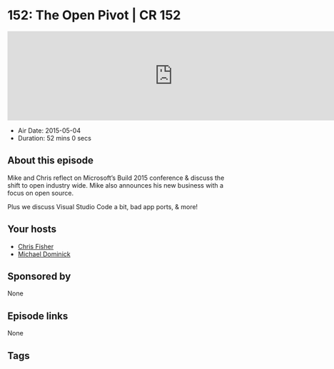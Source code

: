 # 152: The Open Pivot | CR 152

<iframe src="https://player.fireside.fm/v2/MLf2ZzhC+xtIns6n6?theme=dark" width="740" height="200" frameborder="0" scrolling="no"></iframe>

* Air Date: 2015-05-04
* Duration: 52 mins 0 secs

## About this episode

Mike and Chris reflect on Microsoft’s Build 2015 conference & discuss the shift to open industry wide. Mike also announces his new business with a focus on open source.

Plus we discuss Visual Studio Code a bit, bad app ports, & more!

## Your hosts
* [Chris Fisher](https://coder.show/hosts/chrislas)
* [Michael Dominick](https://coder.show/hosts/michael)

## Sponsored by

None



## Episode links

None



## Tags

